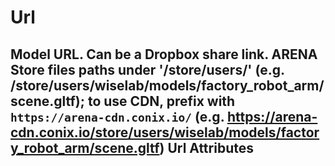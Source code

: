 
Url
===


Model URL. Can be a Dropbox share link. ARENA Store files paths under '/store/users/<username>' (e.g. /store/users/wiselab/models/factory_robot_arm/scene.gltf); to use CDN, prefix with `https://arena-cdn.conix.io/` (e.g. https://arena-cdn.conix.io/store/users/wiselab/models/factory_robot_arm/scene.gltf)
Url Attributes
--------------
